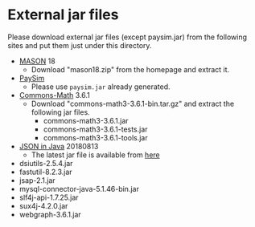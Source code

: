 # External jar files
Please download external jar files (except paysim.jar) from the following sites and put them just under this directory.

- [MASON](https://cs.gmu.edu/~eclab/projects/mason/) 18
  - Download "mason18.zip" from the homepage and extract it.
- [PaySim](https://github.com/EdgarLopezPhD/PaySim)
  - Please use `paysim.jar` already generated.
- [Commons-Math](http://commons.apache.org/proper/commons-math/download_math.cgi) 3.6.1
  - Download "commons-math3-3.6.1-bin.tar.gz" and extract the following jar files.
    - commons-math3-3.6.1.jar
    - commons-math3-3.6.1-tests.jar
    - commons-math3-3.6.1-tools.jar
- [JSON in Java](https://mvnrepository.com/artifact/org.json/json) 20180813
    - The latest jar file is available from [here](https://github.com/stleary/JSON-java)
- dsiutils-2.5.4.jar
- fastutil-8.2.3.jar
- jsap-2.1.jar
- mysql-connector-java-5.1.46-bin.jar
- slf4j-api-1.7.25.jar
- sux4j-4.2.0.jar
- webgraph-3.6.1.jar

